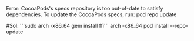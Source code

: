 Error: CocoaPods's specs repository is too out-of-date to satisfy dependencies.
To update the CocoaPods specs, run:
  pod repo update

#Sol:
'''sudo arch -x86_64 gem install ffi'''
arch -x86_64 pod install --repo-update
